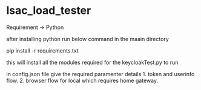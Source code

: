 # lsac_load_tester

Requirement -> Python

after installing python run below command in the maain directory

pip install -r requirements.txt

this will install all the modules required for the keycloakTest.py to run

in config.json file give the required paramenter details 
    1. token and userinfo flow.
    2. browser flow for local which requires home gateway.

